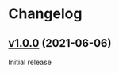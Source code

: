 # Changelog

## [v1.0.0](https://github.com/containeroo/apexec/tree/v1.0.0) (2021-06-06)

Initial release
